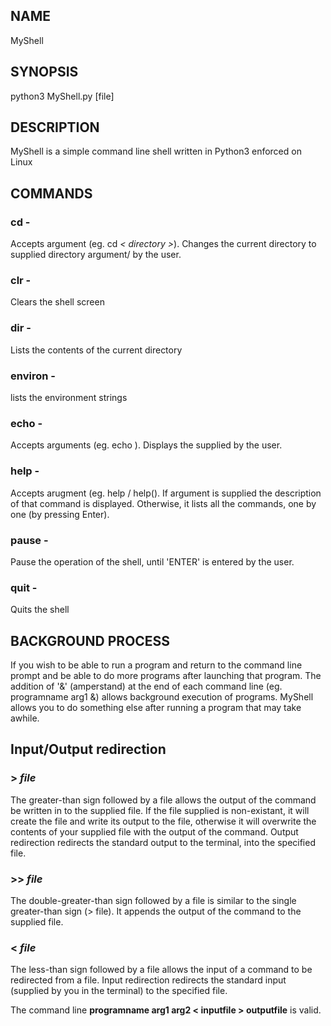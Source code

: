 ## NAME
MyShell

## SYNOPSIS

python3 MyShell.py [file]

## DESCRIPTION

MyShell is a simple command line shell written in Python3 enforced on Linux

## COMMANDS

### cd - 
Accepts argument (eg. cd _< directory >_). Changes the current directory to supplied directory argument/<directory> by the user.

### clr -
Clears the shell screen

### dir - 
Lists the contents of the current directory

### environ -
lists the environment strings

### echo -
Accepts arguments (eg. echo <comment>). Displays the <comment> supplied by the user.

### help - 
Accepts arugment (eg. help <command> / help(<command>). If argument is supplied the description of that command is displayed. Otherwise, it lists all the commands, one by one (by pressing Enter). 

### pause - 
Pause the operation of the shell, until 'ENTER' is entered by the user.

### quit -
Quits the shell

## BACKGROUND PROCESS

If you wish to be able to run a program and return to the command line prompt and be able to do more programs after launching that program. The addition of '&' (amperstand) at the end of each command line (eg. programname arg1 &) allows background execution of programs. MyShell allows you to do something else after running a program that may take awhile.

## Input/Output redirection
### > _file_
The greater-than sign followed by a file allows the output of the command be written in to the supplied file. If the file supplied is non-existant, it will create the file and write its output to the file, otherwise it will overwrite the contents of your supplied file with the output of the command. Output redirection redirects the standard output to the terminal, into the specified file.

### >> _file_
The double-greater-than sign followed by a file is similar to the single greater-than sign (> file). It appends the output of the command to the supplied file.

### < _file_
The less-than sign followed by a file allows the input of a command to be redirected from a file. Input redirection redirects the standard input (supplied by you in the terminal) to the specified file.

The command line <b>programname arg1 arg2 < inputfile > outputfile</b> is valid.
